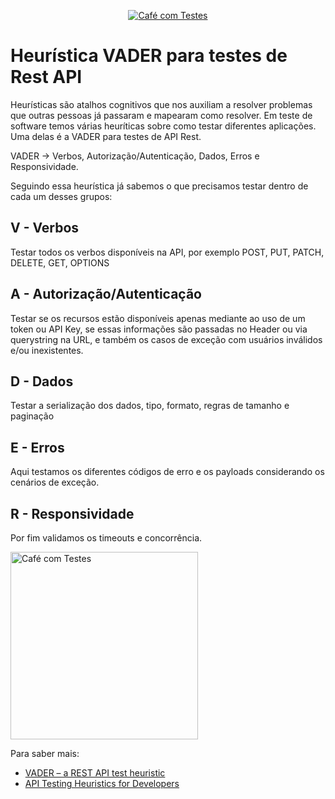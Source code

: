 <p align="center">
  <a href="https://github.com/pagarme/cafe-com-testes">
    <img src="../.github/cafecomtestes.png" alt="Café com Testes">
  </a>
</p>

# Heurística VADER para testes de Rest API

Heurísticas são atalhos cognitivos que nos auxiliam a resolver problemas que outras pessoas já passaram e mapearam como resolver. Em teste de software temos várias heuríticas sobre como testar diferentes aplicações. Uma delas é a VADER para testes de API Rest.

VADER -> Verbos, Autorização/Autenticação, Dados, Erros e Responsividade.

Seguindo essa heurística já sabemos o que precisamos testar dentro de cada um desses grupos:

## V - Verbos

Testar todos os verbos disponíveis na API, por exemplo POST, PUT, PATCH, DELETE, GET, OPTIONS

## A - Autorização/Autenticação

Testar se os recursos estão disponíveis apenas mediante ao uso de um token ou API Key, se essas informações são passadas no Header ou via querystring na URL, e também os casos de exceção com usuários inválidos e/ou inexistentes.

## D - Dados

Testar a serialização dos dados, tipo, formato, regras de tamanho e paginação

## E - Erros

Aqui testamos os diferentes códigos de erro e os payloads considerando os cenários de exceção.

## R - Responsividade

Por fim validamos os timeouts e concorrência.

<p align="left">
  <a href="https://github.com/pagarme/cafe-com-testes">
    <img src="../.github/vader.png" width="300" alt="Café com Testes">
  </a>
</p>

Para saber mais:
* [VADER – a REST API test heuristic](http://qa-matters.com/2016/07/30/vader-a-rest-api-test-heuristic/)
* [API Testing Heuristics for Developers](https://europeantestingconference.eu/slides18/Roy.pdf)
